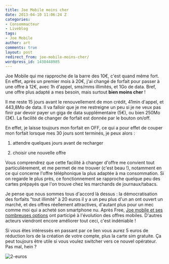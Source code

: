 ```yaml
---
title: Joe Mobile moins cher
date: 2013-04-10 11:06:24 Z
categories:
- Consommacteur
- Liveblog
tags:
- Joe Mobile
author: art
comments: true
layout: post
redirect_from: joe-mobile-moins-cher/
wordpress_id: 1438448985
---
```


Joe Mobile qui me rapproche de la barre des 10€, c'est quand même fort. En effet, après un premier mois à 20€, j'ai changé de forfait pour passer à une offre à 12€, avec 1h d'appel, sms/mms illimités, et 1Go de data. Bref, une offre plus adapté a mes besoin, mais surtout **bien moins cher** ! <!-- more -->

Il me reste 15 jours avant le renouvellement de mon crédit, 41min d'appel, et 443,8Mo de data. Il va falloir que je me restreigne un peu si je ne veux pas finir par devoir payer un giga de data supplémentaire (5€), ou bien 250Mo (3€). La facilité de changer de forfait est donnée par le bouton on/off.

En effet, je laisse toujours mon forfait en OFF, ce qui a pour effet de couper mon forfait lorsque mes 30 jours sont terminés, je peux alors :




    
  1. attendre quelques jours avant de recharger

    
  2. choisir une nouvelle offre



Vous comprendrez que cette facilité à changer d'offre me convient tout particulièrement, et me permet de me trouver (c'est beau !), notamment en ce qui concerne l'offre téléphonique la plus adaptée à ma consommation. Si on regarde le plus près, ce fonctionnement se rapproche quelque peu des cartes prépayés que l'on trouve chez les marchands de journaux/tabacs.

Je pense que nous sommes tous d'accord là dessus : la démocratisation des forfaits "tout illimité" à 20 euros il y a un peu plus d'un an ont ouvert un marché, et des offres réellement attractives, d'autant plus pour un mec comme moi qui a acheté son smartphone nu. Après Free, [Joe mobile et ses nombreuses options](https://irz.fr/joe-mobile-vs-free-options) ont participé à l'évolution des offres mobiles. D'autres acteurs viendront encore améliorer tout ceci, c'est indéniable !

Si vous êtes intéressés en passant par ce lien vous aurez 5 euros de réduction lors de la création de votre compte, plus la carte sim gratuite. Ça peut toujours être utile si vous voulez switcher vers ce nouvel opérateur. Pas mal, hein ?

<img alt="2-euros" data-src="https://static.irz.fr/2013/04/2-euros-150x150.gif" src="https://static.irz.fr/thumb.php?size=<100&crop=0&src=https://static.irz.fr/2013/04/2-euros-150x150.gif" />


